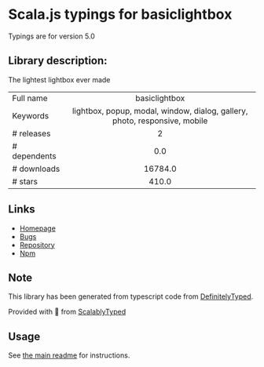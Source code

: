 
# Scala.js typings for basiclightbox

Typings are for version 5.0

## Library description:
The lightest lightbox ever made

|                    |                 |
| ------------------ | :-------------: |
| Full name          | basiclightbox |
| Keywords           | lightbox, popup, modal, window, dialog, gallery, photo, responsive, mobile |
| # releases         | 2 |
| # dependents       | 0.0 |
| # downloads        | 16784.0 |
| # stars            | 410.0 |

## Links
- [Homepage](https://basiclightbox.electerious.com)
- [Bugs](https://github.com/electerious/basicLightbox/issues)
- [Repository](https://github.com/electerious/basicLightbox)
- [Npm](https://www.npmjs.com/package/basiclightbox)
    


## Note
This library has been generated from typescript code from [DefinitelyTyped](https://definitelytyped.org).

Provided with :purple_heart: from [ScalablyTyped](https://github.com/oyvindberg/ScalablyTyped)

## Usage
See [the main readme](../../readme.md) for instructions.


